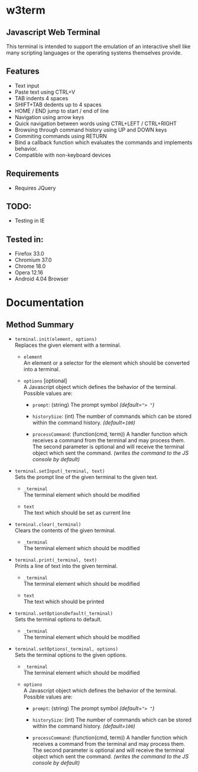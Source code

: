 w3term
======

Javascript Web Terminal
-----------------------
This terminal is intended to support the emulation of an interactive shell like many scripting languages or the operating systems themselves provide. 

Features
--------
- Text input
- Paste text using CTRL+V
- TAB indents 4 spaces
- SHIFT+TAB dedents up to 4 spaces
- HOME / END jump to start / end of line
- Navigation using arrow keys
- Quick navigation between words using CTRL+LEFT / CTRL+RIGHT
- Browsing through command history using UP and DOWN keys
- Commiting commands using RETURN
- Bind a callback function which evaluates the commands and implements behavior.
- Compatible with non-keyboard devices

Requirements
------------
- Requires JQuery

TODO:
-----
- Testing in IE

Tested in:
----------
- Firefox 33.0
- Chromium 37.0
- Chrome 18.0
- Opera 12.16
- Android 4.04 Browser


Documentation
=============

Method Summary
--------------
- ``terminal.init(element, options)``<br/>
  Replaces the given element with a terminal.

    - ``element``<br/>
      An element or a selector for the element which should be
      converted into a terminal.

    - ``options`` [optional]<br/>
      A Javascript object which defines the behavior of the
      terminal. Possible values are:

        - ``prompt``:
          (string) The prompt symbol
          <i>(default=``"> "``)</i>

        - ``historySize``:
          (int) The number of commands which can be stored
          within the command history.
          <i>(default=``100``)</i>

        - ``processCommand``:
          (function(cmd, term)) A handler function which
          receives a command from the terminal and may
          process them. The second parameter is optional
          and will receive the terminal object which sent
          the command.
          <i>
              (writes the command to the JS console
              by default)
          </i>

- ``terminal.setInput(_terminal, text)``<br/>
  Sets the prompt line of the given terminal to the given text.

    - ``_terminal``<br/>
      The terminal element which should be modified

    - ``text``<br/>
      The text which should be set as current line

- ``terminal.clear(_terminal)``<br/>
  Clears the contents of the given terminal.

    - ``_terminal``<br/>
      The terminal element which should be modified

- ``terminal.print(_terminal, text)``<br/>
  Prints a line of text into the given terminal.

    - ``_terminal``<br/>
      The terminal element which should be modified

    - ``text``<br/>
      The text which should be printed

- ``terminal.setOptionsDefault(_terminal)``<br/>
  Sets the terminal options to default.

    - ``_terminal``<br/>
      The terminal element which should be modified

- ``terminal.setOptions(_terminal, options)``<br/>
  Sets the terminal options to the given options.

    - ``_terminal``<br/>
      The terminal element which should be modified
      
    - ``options``<br/>
      A Javascript object which defines the behavior of the
      terminal. Possible values are:

        - ``prompt``:
          (string) The prompt symbol
          <i>(default=``"> "``)</i>

        - ``historySize``:
          (int) The number of commands which can be stored
          within the command history.
          <i>(default=``100``)</i>

        - ``processCommand``:
          (function(cmd, term)) A handler function which
          receives a command from the terminal and may
          process them. The second parameter is optional
          and will receive the terminal object which sent
          the command.
          <i>
              (writes the command to the JS console
              by default)
          </i>
